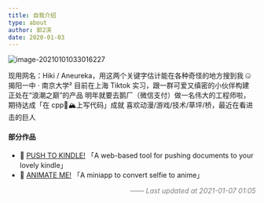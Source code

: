 ```yaml
---
title: 自我介绍
type: about
author: 郭2滨
date: 2020-01-03
---
```


![image-20210101033016227](assets/index/image-20210101033016227.png)

现用网名：Hiki / Aneureka，用这两个关键字估计能在各种奇怪的地方搜到我 🤐
揭阳一中 · 南京大学²
目前在上海 Tiktok 实习，跟一群可爱又缜密的小伙伴构建正处在“浪潮之巅”的产品
明年就要去鹅厂（微信支付）做一名伟大的工程师啦，期待达成「在 cpp💩🏔️上写代码」成就
喜欢动漫/游戏/技术/草坪/桥，最近在看进击的巨人

#### 部分作品
- 📘 [PUSH TO KINDLE!](https://tokindle.top/) 「A web-based tool for pushing documents to your lovely kindle」
- 🍭 [ANIMATE ME!](https://github.com/Aneureka/animate-me) 「A miniapp to convert selfie to anime」

<div style="float:right; font-style:italic; color:gray;">—— Last updated at 2021-01-07 01:05</div>
















